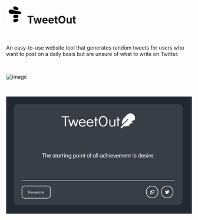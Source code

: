 #  <img src="https://github.com/chandrabosep/TweetOut/blob/main/Images/logo.png?raw=true" alt="drawing" width="50"/>  TweetOut

<br>

An easy-to-use website tool that generates random tweets for users who want to post on a daily basis but are unsure of what to write on Twitter.

<br>

![image](https://user-images.githubusercontent.com/70272542/198871012-51dc97c5-094f-460f-98a2-82935b99c250.png)


<br>

![Screenshot of app](https://github.com/chandrabosep/TweetOut/blob/main/Images/app-ss.jpg?raw=true)
